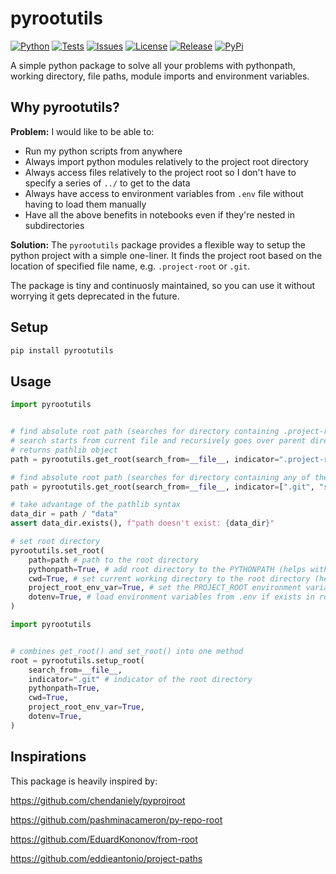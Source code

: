 # pyrootutils

[![Python](https://img.shields.io/badge/python-3.7+-blue.svg)](https://www.python.org/downloads/release/python-370/)
[![Tests](https://github.com/ashleve/pyrootutils/actions/workflows/test.yaml/badge.svg)](https://github.com/ashleve/pyrootutils/actions/workflows/test.yaml)
[![Issues](https://img.shields.io/github/issues/ashleve/pyrootutils)](https://github.com/ashleve/pyrootutils/issues)
[![License](https://img.shields.io/github/license/ashleve/pyrootutils)](https://github.com/ashleve/pyrootutils/blob/main/LICENSE)
[![Release](https://img.shields.io/pypi/v/pyrootutils)](pypi.org/project/pyrootutils/1.0.0/)
[![PyPi](https://img.shields.io/pypi/dm/pyrootutils)](pypi.org/project/pyrootutils/1.0.0/)

A simple python package to solve all your problems with pythonpath, working directory, file paths, module imports and environment variables.

## Why pyrootutils?

**Problem:** I would like to be able to:

- Run my python scripts from anywhere
- Always import python modules relatively to the project root directory
- Always access files relatively to the project root so I don't have to specify a series of `../` to get to the data
- Always have access to environment variables from `.env` file without having to load them manually
- Have all the above benefits in notebooks even if they're nested in subdirectories

**Solution:** The `pyrootutils` package provides a flexible way to setup the python project with a simple one-liner. It finds the project root based on the location of specified file name, e.g. `.project-root` or `.git`.

The package is tiny and continuosly maintained, so you can use it without worrying it gets deprecated in the future.

## Setup

```python
pip install pyrootutils
```

## Usage

```python
import pyrootutils


# find absolute root path (searches for directory containing .project-root file)
# search starts from current file and recursively goes over parent directories
# returns pathlib object
path = pyrootutils.get_root(search_from=__file__, indicator=".project-root")

# find absolute root path (searches for directory containing any of the files on the list)
path = pyrootutils.get_root(search_from=__file__, indicator=[".git", "setup.cfg"])

# take advantage of the pathlib syntax
data_dir = path / "data"
assert data_dir.exists(), f"path doesn't exist: {data_dir}"

# set root directory
pyrootutils.set_root(
    path=path # path to the root directory
    pythonpath=True, # add root directory to the PYTHONPATH (helps with imports)
    cwd=True, # set current working directory to the root directory (helps with filepaths)
    project_root_env_var=True, # set the PROJECT_ROOT environment variable to root directory
    dotenv=True, # load environment variables from .env if exists in root directory
)
```

```python
import pyrootutils


# combines get_root() and set_root() into one method
root = pyrootutils.setup_root(
    search_from=__file__,
    indicator=".git" # indicator of the root directory
    pythonpath=True,
    cwd=True,
    project_root_env_var=True,
    dotenv=True,
)
```

## Inspirations

This package is heavily inspired by:

https://github.com/chendaniely/pyprojroot

https://github.com/pashminacameron/py-repo-root

https://github.com/EduardKononov/from-root

https://github.com/eddieantonio/project-paths
